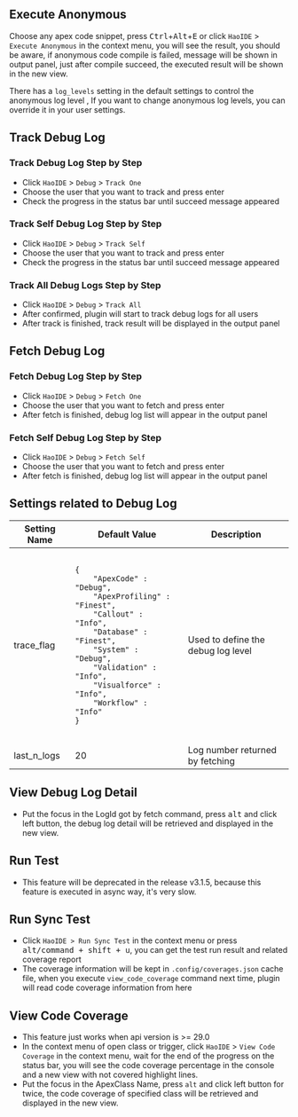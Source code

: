 ## Execute Anonymous
Choose any apex code snippet, press <kbd>Ctrl</kbd>+<kbd>Alt</kbd>+<kbd>E</kbd> or click ```HaoIDE``` > ```Execute Anonymous``` in the context menu, you will see the result, you should be aware, if anonymous code compile is failed, message will be shown in output panel, just after compile succeed, the executed result will be shown in the new view.

There has a ```log_levels``` setting in the default settings to control the anonymous log level , If you want to change anonymous log levels, you can override it in your user settings.

## Track Debug Log
### Track Debug Log Step by Step
* Click ``HaoIDE`` > ``Debug`` > ``Track One``
* Choose the user that you want to track and press enter
* Check the progress in the status bar until succeed message appeared

### Track Self Debug Log Step by Step
* Click ``HaoIDE`` > ``Debug`` > ``Track Self``
* Choose the user that you want to track and press enter
* Check the progress in the status bar until succeed message appeared

### Track All Debug Logs Step by Step
* Click ``HaoIDE`` > ``Debug`` > ``Track All``
* After confirmed, plugin will start to track debug logs for all users
* After track is finished, track result will be displayed in the output panel

## Fetch Debug Log
### Fetch Debug Log Step by Step
* Click ``HaoIDE`` > ``Debug`` > ``Fetch One``
* Choose the user that you want to fetch and press enter
* After fetch is finished, debug log list will appear in the output panel

### Fetch Self Debug Log Step by Step
* Click ``HaoIDE`` > ``Debug`` > ``Fetch Self``
* Choose the user that you want to fetch and press enter
* After fetch is finished, debug log list will appear in the output panel

## Settings related to Debug Log
<table>
  <thead>
    <th>Setting Name</th>
    <th>Default Value</th>
    <th>Description</th>
  </thead>

  <tbody>
    <tr>
      <td>trace_flag</td>
      <td>
        <pre><code>
{
    "ApexCode" : "Debug",
    "ApexProfiling" : "Finest",
    "Callout" : "Info",
    "Database" : "Finest",
    "System" : "Debug",
    "Validation" : "Info",
    "Visualforce" : "Info",
    "Workflow" : "Info"
}
        </code></pre>
      </td>
      <td>Used to define the debug log level</td>
    </tr>
    <tr>
      <td>last_n_logs</td>
      <td>20</td>
      <td>Log number returned by fetching</td>
    </tr>
  </tbody>
</table>

## View Debug Log Detail
- Put the focus in the LogId got by fetch command, press <kbd>alt</kbd> and click left button, the debug log detail will be retrieved and displayed in the new view.

## Run Test
* This feature will be deprecated in the release v3.1.5, because this feature is executed in async way, it's very slow.

## Run Sync Test
* Click ``HaoIDE > Run Sync Test`` in the context menu or press <kbd>alt/command + shift + u</kbd>, you can get the test run result and related coverage report
* The coverage information will be kept in ``.config/coverages.json`` cache file, when you execute ``view_code_coverage`` command next time, plugin will read code coverage information from here

## View Code Coverage
* This feature just works when api version is >= 29.0
* In the context menu of open class or trigger, click ``HaoIDE`` > ``View Code Coverage`` in the context menu, wait for the end of the progress on the status bar, you will see the code coverage percentage in the console and a new view with not covered highlight lines.
* Put the focus in the ApexClass Name, press ``alt`` and click left button for twice, the code coverage of specified class will be retrieved and displayed in the new view.
